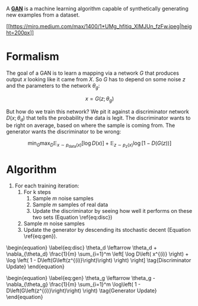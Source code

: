 A **[GAN](https://arxiv.org/pdf/1406.2661.pdf)** is a machine learning algorithm capable of synthetically generating new examples from a dataset. 

[[https://miro.medium.com/max/1400/1*UMg_hfitiq_XlMJUn_fzFw.jpeg|height=200px]]

# Formalism

The goal of a GAN is to learn a mapping via a network $G$ that produces output $x$ looking like it came from $X$. So $G$ has to depend on some noise $z$ and the parameters to the network $\theta_g$:

$$x = G(z; \theta_g)$$

But how do we train this network? We pit it against a discriminator network $D(x; \theta_d)$ that tells the probability the data is legit. The discriminator wants to be right on average, based on where the sample is coming from. The generator wants the discriminator to be wrong:

$$
\min_G \max_D \mathbb{E}_{x \sim p_{\text{data}}(x)}\left[\log D(x)\right] + \mathbb{E}_{z \sim p_{z}(x)}\log\left[ 1 - D(G(z)) \right]
$$


# Algorithm

1. For each training iteration:
    1. For k steps
        1. Sample $m$ noise samples
        3. Sample $m$ samples of real data
        4. Update the discriminator by seeing how well it performs on these two sets (Equation \ref{eq:disc})
    2. Sample $m$ noise samples
    3. Update the generator by descending its stochastic decent (Equation \ref{eq:gen}).

\begin{equation}
\label{eq:disc}
\theta\_d \leftarrow \theta_d + \nabla\_{\theta_d} \frac{1}{m} \sum\_{i=1}^m \left[ \log D\left( x^{(i)} \right) + \log \left( 1 - D\left(G\left(z^{(i)}\right)\right) \right) \right] \tag{Discriminator Update}
\end{equation}

\begin{equation}
\label{eq:gen}
\theta_g \leftarrow \theta_g - \nabla_{\theta_g} \frac{1}{m} \sum_{i=1}^m \log\left( 1 - D\left(G\left(z^{(i)}\right)\right) \right) \tag{Generator Update}
\end{equation}